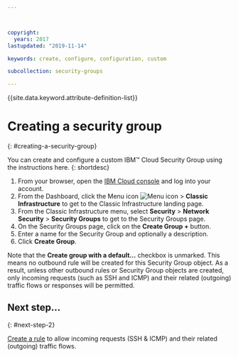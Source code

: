 ```yaml
---



copyright:
  years: 2017
lastupdated: "2019-11-14"

keywords: create, configure, configuration, custom

subcollection: security-groups

---
```


{{site.data.keyword.attribute-definition-list}}

# Creating a security group
{: #creating-a-security-group}

You can create and configure a custom IBM™ Cloud Security Group using the instructions here.
{: shortdesc}

1. From your browser, open the [IBM Cloud console](https://cloud.ibm.com/) and log into your account.
2. From the Dashboard, click the Menu icon ![Menu icon](../../icons/icon_hamburger.svg) > **Classic Infrastructure** to get to the Classic Infrastructure landing page.
3. From the Classic Infrastructure menu, select **Security** >  **Network Security** > **Security Groups** to get to the Security Groups page.
4. On the Security Groups page, click on the **Create Group +** button.
5. Enter a name for the Security Group and optionally a description.
6. Click **Create Group**.

Note that the **Create group with a default…** checkbox is unmarked. This means no outbound rule will be created for this Security Group object. As a result, unless other outbound rules or Security Group objects are created, only incoming requests (such as SSH and ICMP) and their related (outgoing) traffic flows or responses will be permitted.

## Next step...
{: #next-step-2}

[Create a rule](/docs/security-groups?topic=security-groups-creating-a-new-rule) to allow incoming requests (SSH & ICMP) and their related (outgoing) traffic flows.  

